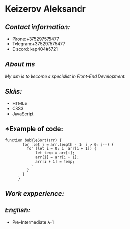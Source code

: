# Keizerov Aleksandr

## *Contact information:*

* Phone:+375297575477
* Telegram:+375297575477
* Discord: kap404#6721

## *About me*

*My aim is to become a specialist in Front-End Development.*

## *Skils:*

* HTML5
* CSS3
* JavaScript

## *Example of code:

```
function bubbleSort(arr) {
        for (let j = arr.length - 1; j > 0; j--) {
          for (let i = 0; i  arr[i + 1]) {
              let temp = arr[i];
              arr[i] = arr[i + 1];
              arr[i + 1] = temp;
            }
          }
        }
      }
```

## *Work expperience:*

## *English:*
* Pre-Intermediate A-1